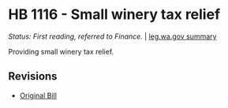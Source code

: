 # HB 1116 - Small winery tax relief
*Status: First reading, referred to Finance.* | [leg.wa.gov summary](https://app.leg.wa.gov/billsummary?BillNumber=1116&Year=2021)

Providing small winery tax relief.

## Revisions
* [Original Bill](1/)